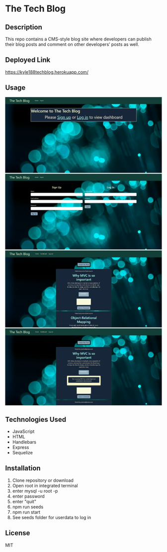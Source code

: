 # The Tech Blog


## Description

This repo contains a CMS-style blog site where developers can publish their blog posts and comment on other developers’ posts as well.

## Deployed Link

https://kyle188techblog.herokuapp.com/

## Usage

![demo](./assets/tech-blog-screenshot1.jpg)
![demo](./assets/tech-blog-screenshot2.jpg)
![demo](./assets/tech-blog-screenshot3.jpg)
![demo](./assets/tech-blog-screenshot4.jpg)

## Technologies Used

* JavaScript
* HTML
* Handlebars
* Express
* Sequelize


## Installation  

1. Clone repository or download
2. Open root in integrated terminal
3. enter mysql -u root -p
4. enter password
5. enter "quit"
6. npm run seeds
7. npm run start
8. See seeds folder for userdata to log in

## License

MIT